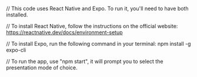 // This code uses React Native and Expo. To run it, you'll need to have both installed.

// To install React Native, follow the instructions on the official website: https://reactnative.dev/docs/environment-setup

// To install Expo, run the following command in your terminal: npm install -g expo-cli

// To run the app, use "npm start", it will prompt you to select the presentation mode of choice.
